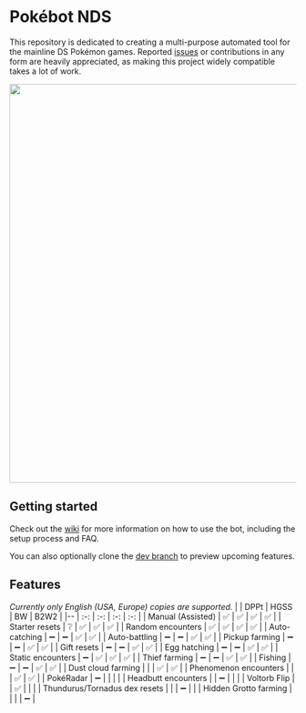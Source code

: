 # Pokébot NDS
This repository is dedicated to creating a multi-purpose automated tool for the mainline DS Pokémon games. Reported [issues](https://github.com/wyanido/pokebot-nds/issues) or contributions in any form are heavily appreciated, as making this project widely compatible takes a lot of work.

<img src="https://github.com/wyanido/pokebot-nds/blob/main/wiki/dashboard.png" width="700"/>

## Getting started
Check out the [wiki](https://github.com/wyanido/pokebot-nds/wiki) for more information on how to use the bot, including the setup process and FAQ.

You can also optionally clone the [dev branch](https://github.com/wyanido/pokebot-nds/tree/dev) to preview upcoming features.
## Features

_Currently only English (USA, Europe) copies are supported._
|  						| DPPt | HGSS | BW | B2W2 | 
|--						| :-: | :-: | :-: | :-: |
| Manual (Assisted)     | ✅ | ✅ | ✅ | ✅ |
| Starter resets 		| ❔ | ✅ | ✅ | ✅ |
| Random encounters		| ✅ | ✅ | ✅ | ✅ |
| Auto-catching			| ➖ | ➖ | ✅ | ✅ |
| Auto-battling			| ➖ | ➖ | ✅ | ✅ |
| Pickup farming		| ➖ | ➖ | ✅ | ✅ |
| Gift resets 			| ➖ | ➖ | ✅ | ✅ |
| Egg hatching			| ➖ | ➖ | ✅ | ✅ |
| Static encounters 	| ➖ | ✅ | ✅ | ✅ |
| Thief farming			| ➖ | ➖ | ✅ | ✅ |
| Fishing			   	| ➖ | ➖ | ✅ | ✅ |
| Dust cloud farming	|  |  | ✅ | ✅ |
| Phenomenon encounters	|  |  | ✅ | ✅ |
| PokéRadar			   	| ➖ |  |  |  |
| Headbutt encounters			   	|  | ➖ |  |  |
| Voltorb Flip			   	|  | ✅ |  |  |
| Thundurus/Tornadus dex resets	|  |  | ➖ |  |
| Hidden Grotto farming	|  |  |  | ➖ |
